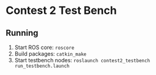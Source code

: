 # Contest 2 Test Bench

## Running

1. Start ROS core: `roscore`
2. Build packages: `catkin_make`
3. Start testbench nodes: `roslaunch contest2_testbench run_testbench.launch`
